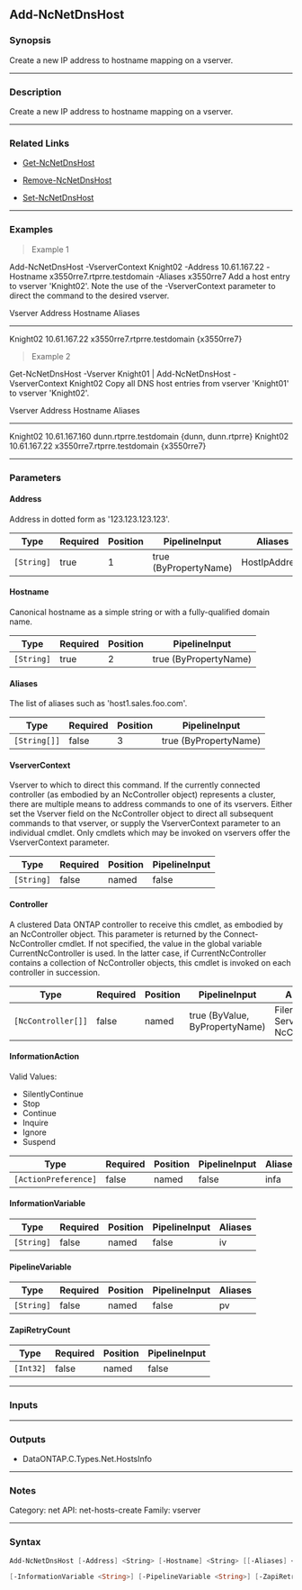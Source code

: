 Add-NcNetDnsHost
----------------

### Synopsis
Create a new IP address to hostname mapping on a vserver.

---

### Description

Create a new IP address to hostname mapping on a vserver.

---

### Related Links
* [Get-NcNetDnsHost](Get-NcNetDnsHost)

* [Remove-NcNetDnsHost](Remove-NcNetDnsHost)

* [Set-NcNetDnsHost](Set-NcNetDnsHost)

---

### Examples
> Example 1

Add-NcNetDnsHost -VserverContext Knight02 -Address 10.61.167.22 -Hostname x3550rre7.rtprre.testdomain -Aliases x3550rre7
Add a host entry to vserver 'Knight02'.  Note the use of the -VserverContext parameter to direct the command to the desired vserver.

Vserver  Address      Hostname                    Aliases
-------  -------      --------                    -------
Knight02 10.61.167.22 x3550rre7.rtprre.testdomain {x3550rre7}

> Example 2

Get-NcNetDnsHost -Vserver Knight01 | Add-NcNetDnsHost -VserverContext Knight02
Copy all DNS host entries from vserver 'Knight01' to vserver 'Knight02'.

Vserver  Address       Hostname                    Aliases
-------  -------       --------                    -------
Knight02 10.61.167.160 dunn.rtprre.testdomain      {dunn, dunn.rtprre}
Knight02 10.61.167.22  x3550rre7.rtprre.testdomain {x3550rre7}

---

### Parameters
#### **Address**
Address in dotted form as '123.123.123.123'.

|Type      |Required|Position|PipelineInput        |Aliases      |
|----------|--------|--------|---------------------|-------------|
|`[String]`|true    |1       |true (ByPropertyName)|HostIpAddress|

#### **Hostname**
Canonical hostname as a simple string or with a fully-qualified domain name.

|Type      |Required|Position|PipelineInput        |
|----------|--------|--------|---------------------|
|`[String]`|true    |2       |true (ByPropertyName)|

#### **Aliases**
The list of aliases such as 'host1.sales.foo.com'.

|Type        |Required|Position|PipelineInput        |
|------------|--------|--------|---------------------|
|`[String[]]`|false   |3       |true (ByPropertyName)|

#### **VserverContext**
Vserver to which to direct this command.  If the currently connected controller (as embodied by an NcController object) represents a cluster, there are multiple means to address commands to one of its vservers.  Either set the Vserver field on the NcController object to direct all subsequent commands to that vserver, or supply the VserverContext parameter to an individual cmdlet.  Only cmdlets which may be invoked on vservers offer the VserverContext parameter.

|Type      |Required|Position|PipelineInput|
|----------|--------|--------|-------------|
|`[String]`|false   |named   |false        |

#### **Controller**
A clustered Data ONTAP controller to receive this cmdlet, as embodied by an NcController object.  This parameter is returned by the Connect-NcController cmdlet.  If not specified, the value in the global variable CurrentNcController is used.  In the latter case, if CurrentNcController contains a collection of NcController objects, this cmdlet is invoked on each controller in succession.

|Type              |Required|Position|PipelineInput                 |Aliases                          |
|------------------|--------|--------|------------------------------|---------------------------------|
|`[NcController[]]`|false   |named   |true (ByValue, ByPropertyName)|Filer<br/>Server<br/>NcController|

#### **InformationAction**

Valid Values:

* SilentlyContinue
* Stop
* Continue
* Inquire
* Ignore
* Suspend

|Type                |Required|Position|PipelineInput|Aliases|
|--------------------|--------|--------|-------------|-------|
|`[ActionPreference]`|false   |named   |false        |infa   |

#### **InformationVariable**

|Type      |Required|Position|PipelineInput|Aliases|
|----------|--------|--------|-------------|-------|
|`[String]`|false   |named   |false        |iv     |

#### **PipelineVariable**

|Type      |Required|Position|PipelineInput|Aliases|
|----------|--------|--------|-------------|-------|
|`[String]`|false   |named   |false        |pv     |

#### **ZapiRetryCount**

|Type     |Required|Position|PipelineInput|
|---------|--------|--------|-------------|
|`[Int32]`|false   |named   |false        |

---

### Inputs

---

### Outputs
* DataONTAP.C.Types.Net.HostsInfo

---

### Notes
Category: net
API: net-hosts-create
Family: vserver

---

### Syntax
```PowerShell
Add-NcNetDnsHost [-Address] <String> [-Hostname] <String> [[-Aliases] <String[]>] [-VserverContext <String>] [-Controller <NcController[]>] [-InformationAction <ActionPreference>] 
```
```PowerShell
[-InformationVariable <String>] [-PipelineVariable <String>] [-ZapiRetryCount <Int32>] [<CommonParameters>]
```
